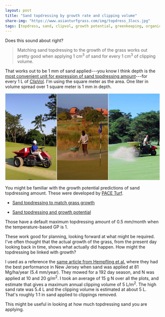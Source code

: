 ```yaml
---
layout: post
title: "Sand topdressing by growth rate and clipping volume"
share-img: "https://www.asianturfgrass.com/img/topdress_3locs.jpg"
tags: [topdress, sand, clipvol, growth potential, greenkeeping, organic matter]
---
```


Does this sound about right? 

> Matching sand topdressing to the growth of the grass works out pretty good when applying 1 cm<sup>3</sup> of sand for every 1 cm<sup>3</sup> of clipping volume.

That works out to be 1 mm of sand applied---you know I think depth is the [most convenient unit for expression of sand topdressing amount](https://www.asianturfgrass.com/2019-08-08-three-reasons-sand-depth/)---for every 1 L of [ClipVol](https://www.asianturfgrass.com/tags/#clipvol). I'm using the square meter as the area. One liter in volume spread over 1 square meter is 1 mm in depth.

![three sand topdressing applications](/img/topdress_3locs.jpg)

You might be familiar with the growth potential predictions of sand topdressing amount. These were developed by [PACE Turf](https://www.paceturf.org/).

* [Sand topdressing to match grass growth](https://www.asianturfgrass.com/2017-08-20-topdress-and-growth-potential/)

* [Sand topdressing and growth potential](https://www.asianturfgrass.com/2017-09-03-topdressing-gp-metric/)

Those have a default maximum topdressing amount of 0.5 mm/month when the temperature-based GP is 1. 

These work good for planning, looking forward at what might be required. I've often thought that the actual growth of the grass, from the present day looking back in time, shows what actually did happen. How might the topdressing be linked with growth?

I used as a reference the [same article from Hempfling et al.](https://doi.org/10.2135/cropsci2016.06.0492) where they had the best performance in New Jersey when sand was applied at 81 Mg/ha/year (5.4 mm/year). They mowed for a 192 day season, and N was applied at 10 and 20 g/m<sup>2</sup>. I took an average of 15 g N over all the plots, and estimate that gives a maximum annual clipping volume of 5 L/m<sup>2</sup>. The high sand rate was 5.4 L and the clipping volume is estimated at about 5 L. That's roughly 1:1 in sand applied to clippings removed.

This might be useful in looking at how much topdressing sand you are applying. 
